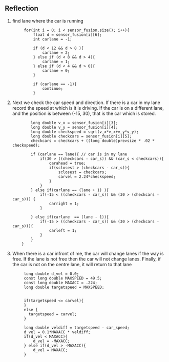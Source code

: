 ## Reflection 

1. find lane where the car is running 

            for(int i = 0; i < sensor_fusion.size(); i++){
                float d = sensor_fusion[i][6];
                int carlane = -1;
              
                if (d < 12 && d > 8 ){
                    carlane = 2;
                } else if (d < 8 && d > 4){
                    carlane = 1;
                } else if (d < 4 && d > 0){
                    carlane = 0;
                }
              
                if (carlane == -1){
                    continue;
                }
    
 2. Next we check the car speed and direction. If there is a car in my lane record the speed at which is it is driving. If the car is on a different lane, and the position is between (-15, 30), that is the car which is stored. 
 
                long double v_x = sensor_fusion[i][3];
                long double v_y = sensor_fusion[i][4];
                long double checkspeed = sqrt(v_x*v_x+v_y*v_y);
                long double checkcars = sensor_fusion[i][5];
                checkcars = checkcars + ((long double)prevsize * .02 * checkspeed);
               
                if (carlane == lane){ // car is in my lane
                    if(30 > ((checkcars - car_s)) && (car_s < checkcars)){
                        carahead = true;
                        if(sclosest > (checkcars - car_s)){
                            sclosest = checkcars;
                            carvel = 2.24*checkspeed;
                        }
                    }
                } else if(carlane == (lane + 1) ){
                    if(-15 < ((checkcars - car_s)) && (30 > (checkcars - car_s))) {
                        carright = 1;
                    }                  

                } else if(carlane  == (lane - 1)){
                    if(-15 > ((checkcars - car_s)) && (30 > (checkcars - car_s))){
                        carleft = 1;
                    }
                }
            }
            
3. When there is a car infront of me, the car will change lanes if the way is free. If the lane is not free then the car will not change lanes. Finally, if the car is not on the centre lane, it will return to that lane

            long double d_vel = 0.0;
            const long double MAXSPEED = 49.5;
            const long double MAXACC = .224;
            long double targetspeed = MAXSPEED;
            
            
            if(targetspeed <= carvel){   
            }
          	else {
              targetspeed = carvel;
            }
            
            long double veldiff = targetspeed - car_speed;
            d_vel = 0.1*MAXACC * veldiff;
            if(d_vel < MAXACC){
                d_vel = -MAXACC;
            } else if(d_vel > -MAXACC){
                d_vel = MAXACC;
            }
           

